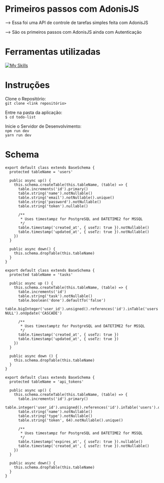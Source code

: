 # Primeiros passos com AdonisJS

--> Essa foi uma API de controle de tarefas simples feita com AdonisJS

--> São os primeiros passos com AdonisJS ainda com Autenticação  

# Ferramentas utilizadas
[![My Skills](https://skillicons.dev/icons?i=docker,express,adonis,js,git,npm,vscode)](https://skillicons.dev)

# Instruções
Clone o Repositório:<br>
`git clone <link repositório>`<br>

Entre na pasta da aplicação:<br>
`$ cd todo-list`<br>

Inicie o Servidor de Desenvolvimento:<br>
`npm run dev`<br>
`yarn run dev`<br>

# Schema

```
export default class extends BaseSchema {
  protected tableName = 'users'

  public async up() {
    this.schema.createTable(this.tableName, (table) => {
      table.increments('id').primary()
      table.string('name').notNullable()
      table.string('email').notNullable().unique()
      table.string('password').notNullable()
      table.string('token').nullable()

      /**
       * Uses timestampz for PostgreSQL and DATETIME2 for MSSQL
       */
      table.timestamp('created_at', { useTz: true }).notNullable()
      table.timestamp('updated_at', { useTz: true }).notNullable()
    })
  }

  public async down() {
    this.schema.dropTable(this.tableName)
  }
}

export default class extends BaseSchema {
  protected tableName = 'tasks'

  public async up () {
    this.schema.createTable(this.tableName, (table) => {
      table.increments('id')
      table.string('task').notNullable()
      table.boolean('done').defaultTo('false')
      table.bigInteger('user_id').unsigned().references('id').inTable('users').onDelete('SET NULL').onUpdate('CASCADE')

      /**
       * Uses timestamptz for PostgreSQL and DATETIME2 for MSSQL
       */
      table.timestamp('created_at', { useTz: true })
      table.timestamp('updated_at', { useTz: true })
    })
  }

  public async down () {
    this.schema.dropTable(this.tableName)
  }
}

export default class extends BaseSchema {
  protected tableName = 'api_tokens'

  public async up() {
    this.schema.createTable(this.tableName, (table) => {
      table.increments('id').primary()
      table.integer('user_id').unsigned().references('id').inTable('users').onDelete('CASCADE')
      table.string('name').notNullable()
      table.string('type').notNullable()
      table.string('token', 64).notNullable().unique()

      /**
       * Uses timestampz for PostgreSQL and DATETIME2 for MSSQL
       */
      table.timestamp('expires_at', { useTz: true }).nullable()
      table.timestamp('created_at', { useTz: true }).notNullable()
    })
  }

  public async down() {
    this.schema.dropTable(this.tableName)
  }
}
